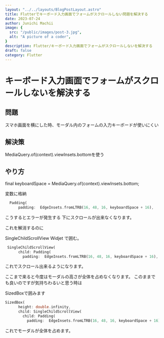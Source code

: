 ```yaml
---
layout: "../../layouts/BlogPostLayout.astro"
title: Flutterでキーボード入力画面でフォームがスクロールしない問題を解決する
date: 2023-07-24
author: Junichi Machii
image: {
  src: "/public/images/post-3.jpg",
  alt: "A picture of a coder",
}
description: Flutter/キーボード入力画面でフォームがスクロールしないを解決する
draft: false
category: Flutter
---
```


# キーボード入力画面でフォームがスクロールしないを解決する

## 問題
 
 スマホ画面を横にした時、モーダル内のフォームの入力キーボードが使いにくい

## 解決策

MediaQuery.of(context).viewInsets.bottomを使う

## やり方

  final keyboardSpace = MediaQuery.of(context).viewInsets.bottom;

  変数に格納
```Dart
  Padding(
      padding:  EdgeInsets.fromLTRB(16, 48, 16, keyboardSpace + 16),
```

こうするとエラーが発生する
下にスクロールが出来なくなります。

これを解消するのに

SingleChildScrollView Widjet で囲む。

```Dart
 SingleChildScrollView(
      child: Padding(
        padding:  EdgeInsets.fromLTRB(16, 48, 16, keyboardSpace + 16),

```

これでスクロール出来るようになります。

ここまで来ると今度はモーダルの高さが全体を占めなくなります。
このままでも良いのですが気持ちわるいと思う時は

SizedBoxで囲みます

```Dart
SizedBox(
      height: double.infinity,
      child: SingleChildScrollView(
        child: Padding(
          padding:  EdgeInsets.fromLTRB(16, 48, 16, keyboardSpace + 16),
```

これでモーダルが全体を占めます。